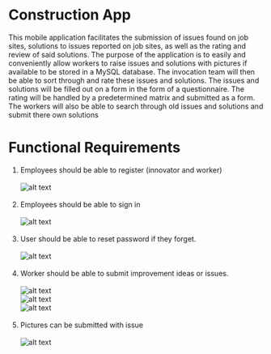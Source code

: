 # Construction App
This mobile application facilitates the submission of issues found on job sites, solutions to issues reported on job sites, as well as the rating and review of said solutions. The purpose of the application is to easily and conveniently allow workers to raise issues and solutions with pictures if available to be stored in a MySQL database. The invocation team will then be able to sort through and rate these issues and solutions. The issues and solutions will be filled out on a form in the form of a questionnaire. The rating will be handled by a predetermined matrix and submitted as a form. The workers will also be able to search through old issues and solutions and submit there own solutions


# Functional Requirements
1. Employees should be able to register (innovator and worker)<br /> <br />
![alt text](https://github.com/humbleguidant/ConstructionApp/blob/master/zublinAppPhotos/register.PNG?raw=true) <br /> <br />
2. Employees should be able to sign in <br /> <br />
![alt text](https://github.com/humbleguidant/ConstructionApp/blob/master/zublinAppPhotos/login.PNG?raw=true) <br /> <br />
3. User should be able to reset password if they forget. <br /> <br/>
![alt text](https://github.com/humbleguidant/ConstructionApp/blob/master/zublinAppPhotos/forgotPassword.PNG?raw=true) <br /> <br />
4. Worker should be able to submit improvement ideas or issues. <br /> <br />
![alt text](https://github.com/humbleguidant/ConstructionApp/blob/master/zublinAppPhotos/suggForm1.PNG?raw=true) <br />
![alt text](https://github.com/humbleguidant/ConstructionApp/blob/master/zublinAppPhotos/suggForm2.PNG?raw=true) <br />
![alt text](https://github.com/humbleguidant/ConstructionApp/blob/master/zublinAppPhotos/suggForm3.PNG?raw=true) <br /> <br />
5. Pictures can be submitted with issue <br /> <br/>
![alt text](https://github.com/humbleguidant/ConstructionApp/blob/master/zublinAppPhotos/suggForm4.PNG?raw=true) <br /> <br />
 
 

